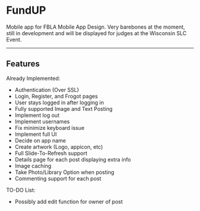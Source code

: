 FundUP
===================


Mobile app for FBLA Mobile App Design. Very barebones at the moment, still in development and will be displayed for judges at the Wisconsin SLC Event.

----------


Features
-------------
Already Implemented:

 - Authentication (Over SSL)
 - Login, Register, and Frogot pages
 - User stays logged in after logging in
 - Fully supported Image and Text Posting
 - Implement log out
 - Implement usernames
 - Fix minimize keyboard issue
 - Implement full UI
 - Decide on app name
 - Create artwork (Logo, appicon, etc)
 - Full Slide-To-Refresh support
 - Details page for each post displaying extra info
 - Image caching
 - Take Photo/Library Option when posting
 - Commenting support for each post

TO-DO List:

 - Possibly add edit function for owner of post
